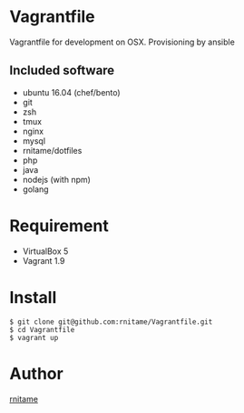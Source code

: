 # Vagrantfile
Vagrantfile for development on OSX. Provisioning by ansible

## Included software
- ubuntu 16.04 (chef/bento)
- git
- zsh
- tmux
- nginx
- mysql 
- rnitame/dotfiles
- php
- java
- nodejs (with npm)
- golang

# Requirement
- VirtualBox 5
- Vagrant 1.9

# Install

```
$ git clone git@github.com:rnitame/Vagrantfile.git
$ cd Vagrantfile
$ vagrant up
```

# Author
[rnitame](https://github.com/rnitame)
